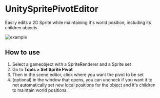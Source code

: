 # UnitySpritePivotEditor
Easily edits a 2D Sprite while maintaining it's world position, including its children objects

![example](https://github.com/thepowerprocess/UnitySpritePivotEditor/raw/main/example.gif)

## How to use 

1) Select a gameobject with a SpriteRenderer and a Sprite set
2) Go to <b> Tools > Set Sprite Pivot </b>
3) Then in the scene editor, click where you want the pivot to be set
4) (optional) in the window that opens, you can uncheck if you want it to not automatically set new local positions for the object and it's children to maintain world positions.
